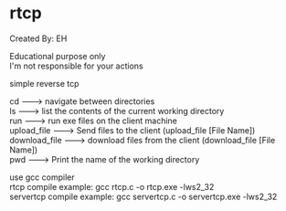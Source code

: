 # rtcp

Created By: EH   

Educational purpose only                 
I'm not responsible for your actions    
   

simple reverse tcp     
   
cd               --->   navigate between directories   
ls               --->   list the contents of the current working directory   
run              --->   run exe files on the client machine    
upload_file      --->   Send files to the client (upload_file [File Name])   
download_file    --->   download files from the client (download_file [File Name])  
pwd              --->   Print the name of the working directory   



use gcc compiler    
rtcp compile example: gcc rtcp.c -o rtcp.exe -lws2_32   
servertcp compile example: gcc servertcp.c -o servertcp.exe -lws2_32   
